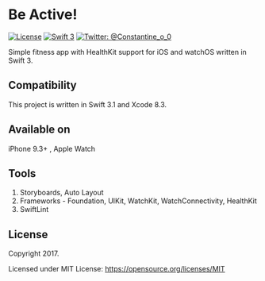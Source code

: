 # Be Active!
[![License](http://img.shields.io/badge/License-MIT-green.svg?style=flat)](https://github.com/justaninja/fitness/blob/master/LICENSE)
[![Swift 3](https://img.shields.io/badge/Swift-3.0-orange.svg?style=flat)](https://swift.org)
[![Twitter: @Constantine_o_0](https://img.shields.io/badge/Contact-Twitter-blue.svg?style=flat)](https://twitter.com/Constantine_o_0)

Simple fitness app with HealthKit support for iOS and watchOS written in Swift 3.

## Compatibility

This project is written in Swift 3.1 and Xcode 8.3.

## Available on
iPhone 9.3+ , Apple Watch

## Tools
1. Storyboards, Auto Layout  
2. Frameworks - Foundation, UIKit, WatchKit, WatchConnectivity, HealthKit
3. SwiftLint

## License

Copyright 2017.

Licensed under MIT License: https://opensource.org/licenses/MIT
